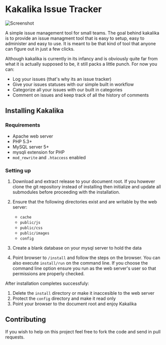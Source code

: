 Kakalika Issue Tracker
======================

![Screenshot](http://ekowabaka.me/kakalika/screen.png)

A simple issue management tool for small teams. The goal behind 
kakalika is to provide an issue managment tool that is easy to setup, easy to
administer and easy to use. It is meant to be that kind of tool that anyone can
figure out in just a few clicks. 

Although kakalika is currently in its infancy and is obviously quite far from 
what it is actually supposed to be, it still packs a little punch. For now you
can: 
- Log your issues (that's why its an issue tracker)
- Give your issues statuses with our simple built in workflow
- Categorize all your issues with our built in categories
- Comment on issues and keep track of all the history of comments

Installing Kakalika
-------------------

### Requirements

- Apache web server
- PHP 5.3+
- MySQL server 5+
- mysqli extension for PHP
- `mod_rewrite` and `.htaccess` enabled

### Setting up

1. Download and extract release to your document root. If you however clone the git repository 
   instead of installing then initialize and update all submodules before proceeding 
   with the installation.
2. Ensure that the following directories exist and are writable by the web server:
   - `cache`
   - `public/js`
   - `public/css`
   - `public/images`
   - `config`
3. Create a blank database on your mysql server to hold the data

4. Point browser to `/install` and follow the steps on the browser. 
   You can also execute `install/run` on the command line. If you choose
   the command line option ensure you run as the web server's user so that
   permissions are properly checked.

After installation completes successfuly:

1. Delete the `install` directory or make it inaccesible to the web server
2. Protect the `config` directory and make it read only
3. Point your browser to the document root and enjoy Kakalika


Contributing
------------
If you wish to help on this project feel free to fork the code and
send in pull requests.





